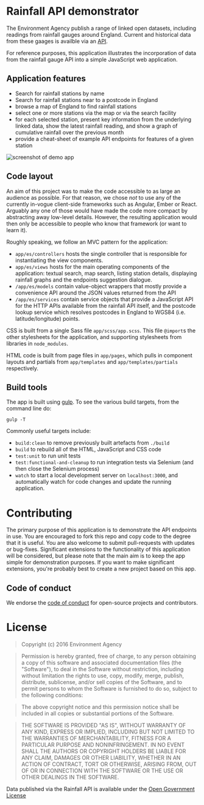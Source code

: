 # Rainfall API demonstrator

The Environment Agency publish a range of linked open datasets, including readings from rainfall gauges around England. Current and historical data from these gaages is availble via an [API](http://environment.data.gov.uk/flood-monitoring/doc/rainfall).

For reference purposes, this application illustrates the incorporation of data from the rainfall gauge API into a simple JavaScript web application.

## Application features

  * Search for rainfall stations by name
  * Search for rainfall stations near to a postcode in England
  * browse a map of England to find rainfall stations
  * select one or more stations via the map or via the search facility
  * for each selected station, present key information from the underlying linked data, show the latest rainfall reading, and show a graph of cumulative rainfall over the previous month
  * provide a cheat-sheet of example API endpoints for features of a given station

![screenshot of demo app](https://github.com/epimorphics/rainfall-api-demonstrator/blob/master/docs/screenshot.png?raw=true "Rainfall API demo app")

## Code layout

An aim of this project was to make the code accessible to as large an audience as possible. For that reason, we chose *not* to use any of the currently in-vogue client-side frameworks such as Angular, Ember or React. Arguably any one of those would have made the code more compact by abstracting away low-level details. However, the resulting application would then only be accessible to people who know that framework (or want to learn it).

Roughly speaking, we follow an MVC pattern for the application:

  * `app/es/controllers` hosts the single controller that is responsible for instantiating the view components.
  * `app/es/views` hosts for the main operating components of the application: textual search, map search, listing station details, displaying rainfall graphs and the endpoints suggestion dialogue.
  * `/app/es/models` contain value-object wrappers that mostly provide a convenience API around the JSON values returned from the API
  * `/app/es/services` contain service objects that provide a JavaScript API for the HTTP APIs available from the rainfall API itself, and the postcode lookup service which resolves postcodes in England to WGS84 (i.e. latitude/longitude) points.

CSS is built from a single Sass file `app/scss/app.scss`. This file `@import`s the other stylesheets for the application, and supporting stylesheets from libraries in `node_modules`.

HTML code is built from page files in `app/pages`, which pulls in component layouts and partials from `app/templates` and `app/templates/partials` respectively.

## Build tools

The app is built using [gulp](http://gulpjs.com/). To see the various build targets, from the command line do:

    gulp -T

Commonly useful targets include:

  * `build:clean` to remove previously built artefacts from `./build`
  * `build` to rebuild all of the HTML, JavaScript and CSS code
  * `test:unit` to run unit tests
  * `test:functional-and-cleanup` to run integration tests via Selenium (and then close the Selenium process)
  * `watch` to start a local development server on `localhost:3000`, and automatically watch for code changes and update the running application.

# Contributing

The primary purpose of this application is to demonstrate the API endpoints in use. You are encouraged to fork this repo and copy code to the degree that it is useful. You are also welcome to submit pull-requests with updates or bug-fixes. Significant extensions to the functionality of this application will be considered, but please note that the main aim is to keep the app simple for demonstration purposes. If you want to make significant extensions, you're probably best to create a new project based on this app.

## Code of conduct

We endorse the [code of conduct](CODE_OF_CONDUCT.md) for open-source projects and contributors.

# License

> Copyright (c) 2016 Environment Agency

> Permission is hereby granted, free of charge, to any person obtaining a copy of this software and associated documentation files (the "Software"), to deal in the Software without restriction, including without limitation the rights to use, copy, modify, merge, publish, distribute, sublicense, and/or sell copies of the Software, and to permit persons to whom the Software is furnished to do so, subject to the following conditions:

> The above copyright notice and this permission notice shall be included in all copies or substantial portions of the Software.

> THE SOFTWARE IS PROVIDED "AS IS", WITHOUT WARRANTY OF ANY KIND, EXPRESS OR IMPLIED, INCLUDING BUT NOT LIMITED TO THE WARRANTIES OF MERCHANTABILITY, FITNESS FOR A PARTICULAR PURPOSE AND NONINFRINGEMENT. IN NO EVENT SHALL THE AUTHORS OR COPYRIGHT HOLDERS BE LIABLE FOR ANY CLAIM, DAMAGES OR OTHER LIABILITY, WHETHER IN AN ACTION OF CONTRACT, TORT OR OTHERWISE, ARISING FROM, OUT OF OR IN CONNECTION WITH THE SOFTWARE OR THE USE OR OTHER DEALINGS IN THE SOFTWARE.

Data published via the Rainfall API is available under the [Open Government License](https://www.nationalarchives.gov.uk/doc/open-government-licence/version/3/)
